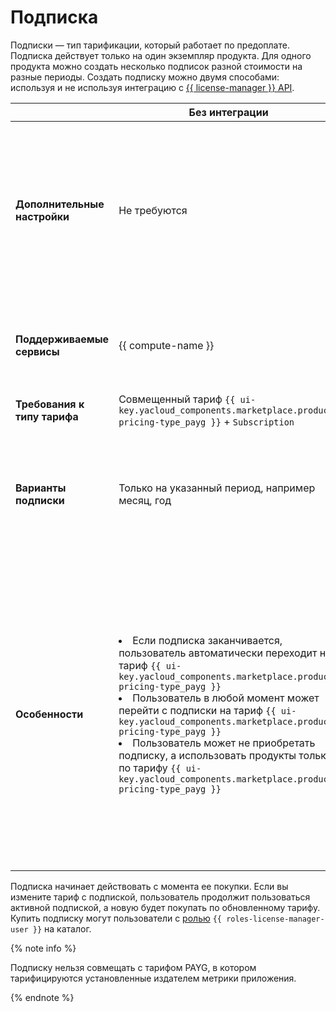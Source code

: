 # Подписка

Подписки — тип тарификации, который работает по предоплате. Подписка действует только на один экземпляр продукта. Для одного продукта можно создать несколько подписок разной стоимости на разные периоды. Создать подписку можно двумя способами: используя и не используя интеграцию с [{{ license-manager }} API](../license-manager/api-ref/index.md).

|   | **Без интеграции** | **С интеграцией** |
|---|----------------|---------------|
| **Дополнительные настройки** | Не требуются | Необходимо самостоятельно [настроить интеграцию с {{ license-manager }} API](../operations/license-manager-integration.md) и доработать код своего приложения, чтобы проверять статус подписок, их типы и реализовать соответствующую бизнес-логику |
| **Поддерживаемые сервисы** | {{ compute-name }} | {{ compute-name }}, {{ managed-k8s-name }}, SaaS, в будущем планируется поддержка других сервисов |
| **Требования к типу тарифа** | Совмещенный тариф `{{ ui-key.yacloud_components.marketplace.product-pricing-type_payg }}` + `Subscription` | Только `Subscription` |
| **Варианты подписки** | Только на указанный период, например месяц, год | Доступны не только подписки на указанный период, но и пользовательские, например подписка на количество пользователей в месяц и т.п. |
| **Особенности** | <li>Если подписка заканчивается, пользователь автоматически переходит на тариф `{{ ui-key.yacloud_components.marketplace.product-pricing-type_payg }}`</li><li>Пользователь в любой момент может перейти с подписки на тариф `{{ ui-key.yacloud_components.marketplace.product-pricing-type_payg }}`</li><li>Пользователь может не приобретать подписку, а использовать продукты только по тарифу `{{ ui-key.yacloud_components.marketplace.product-pricing-type_payg }}`</li> | <li>Если подписка заканчивается, продукт перестает работать</li><li>Партнер самостоятельно контролирует учет потребления и ограничения для пользователей при превышении лимитов</li><li>При запуске продукта пользователь должен привязать [сервисный аккаунт](../../iam/concepts/users/service-accounts.md) с ролями `{{ roles-license-manager-user }}` и `{{ roles-license-manager-subscription-agent }}`, иначе продукт не будет работать</li> |

Подписка начинает действовать с момента ее покупки. Если вы измените тариф с подпиской, пользователь продолжит пользоваться активной подпиской, а новую будет покупать по обновленному тарифу. Купить подписку могут пользователи с [ролью](../../iam/concepts/access-control/roles.md) `{{ roles-license-manager-user }}` на каталог.

{% note info %}

Подписку нельзя совмещать с тарифом PAYG, в котором тарифицируются установленные издателем метрики приложения.

{% endnote %}
